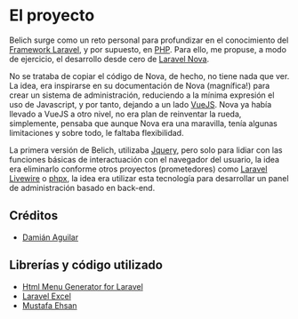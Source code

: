 # El proyecto

Belich surge como un reto personal para profundizar en el conocimiento del [Framework Laravel](https://laravel.com), y por supuesto, en [PHP](http://php.net). Para ello, me propuse, a modo de ejercicio, el desarrollo desde cero de [Laravel Nova](https://nova.laravel.com/). 

No se trataba de copiar el código de Nova, de hecho, no tiene nada que ver. La idea, era inspirarse en su documentación de Nova (magnífica!) para crear un sistema de administración, reduciendo a la mínima expresión el uso de Javascript, y por tanto, dejando a un lado [VueJS](https://vuejs.org/). Nova ya había llevado a VueJS a otro nivel, no era plan de reinventar la rueda, simplemente, pensaba que aunque Nova era una maravilla, tenía algunas limitaciones y sobre todo, le faltaba flexibilidad.

La primera versión de Belich, utilizaba [Jquery](https://jquery.com/), pero solo para lidiar con las funciones básicas de interactuación con el navegador del usuario, la idea era eliminarlo conforme otros proyectos (prometedores) como [Laravel Livewire](http://calebporzio.com/proof-of-concept-phoenix-liveview-for-laravel/) o [phpx](https://github.com/preprocess/example-phpx-live), la idea era utilizar esta tecnología para desarrollar un panel de administración basado en back-end.

## Créditos

- [Damián Aguilar](https://github.com/daguilarm/)

## Librerías y código utilizado

- [Html Menu Generator for Laravel](https://github.com/spatie/laravel-menu)
- [Laravel Excel](https://laravel-excel.maatwebsite.nl/)
- [Mustafa Ehsan](http://mustafaehsan.com/2017/tailwind-css-building-a-login-page/)
